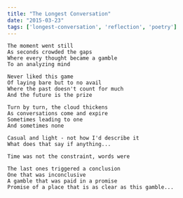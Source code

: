 ```yaml
---
title: "The Longest Conversation"
date: "2015-03-23"
tags: ['longest-conversation', 'reflection', 'poetry']
---
```

    The moment went still
    As seconds crowded the gaps
    Where every thought became a gamble
    To an analyzing mind

    Never liked this game
    Of laying bare but to no avail
    Where the past doesn't count for much
    And the future is the prize

    Turn by turn, the cloud thickens
    As conversations come and expire
    Sometimes leading to one
    And sometimes none

    Casual and light - not how I'd describe it
    What does that say if anything...

    Time was not the constraint, words were

    The last ones triggered a conclusion
    One that was inconclusive
    A gamble that was paid in a promise
    Promise of a place that is as clear as this gamble...
